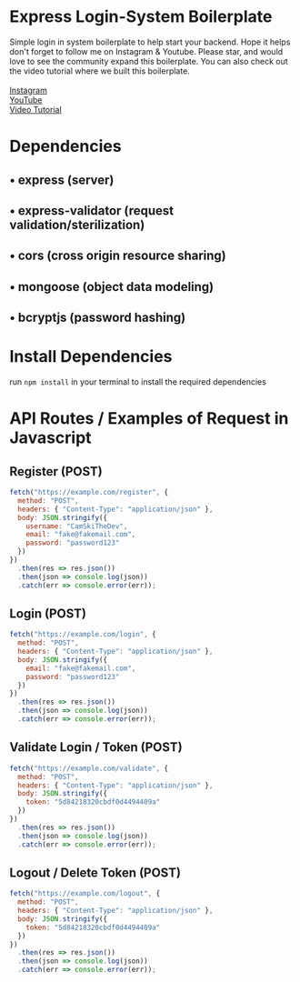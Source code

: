 # Express Login-System Boilerplate

Simple login in system boilerplate to help start your backend. Hope it helps don't forget to follow me on Instagram & Youtube. Please star, and would love to see the community expand this boilerplate. You can also check out the video tutorial where we built this boilerplate.
\
\
[Instagram](https://www.instagram.com/siteit_solutions/)
\
[YouTube](https://www.youtube.com/c/thelifeofadev)
\
[Video Tutorial]()

# Dependencies

## • express (server)

## • express-validator (request validation/sterilization)

## • cors (cross origin resource sharing)

## • mongoose (object data modeling)

## • bcryptjs (password hashing)

# Install Dependencies

run `npm install` in your terminal to install the required dependencies

# API Routes / Examples of Request in Javascript

## Register (POST)

```javascript
fetch("https://example.com/register", {
  method: "POST",
  headers: { "Content-Type": "application/json" },
  body: JSON.stringify({
    username: "CamSkiTheDev",
    email: "fake@fakemail.com",
    password: "password123"
  })
})
  .then(res => res.json())
  .then(json => console.log(json))
  .catch(err => console.error(err));
```

## Login (POST)

```javascript
fetch("https://example.com/login", {
  method: "POST",
  headers: { "Content-Type": "application/json" },
  body: JSON.stringify({
    email: "fake@fakemail.com",
    password: "password123"
  })
})
  .then(res => res.json())
  .then(json => console.log(json))
  .catch(err => console.error(err));
```

## Validate Login / Token (POST)

```javascript
fetch("https://example.com/validate", {
  method: "POST",
  headers: { "Content-Type": "application/json" },
  body: JSON.stringify({
    token: "5d84218320cbdf0d4494409a"
  })
})
  .then(res => res.json())
  .then(json => console.log(json))
  .catch(err => console.error(err));
```

## Logout / Delete Token (POST)

```javascript
fetch("https://example.com/logout", {
  method: "POST",
  headers: { "Content-Type": "application/json" },
  body: JSON.stringify({
    token: "5d84218320cbdf0d4494409a"
  })
})
  .then(res => res.json())
  .then(json => console.log(json))
  .catch(err => console.error(err));
```
